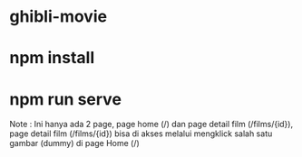# ghibli-movie

# npm install

# npm run serve

Note : Ini hanya ada 2 page, page home (/) dan page detail film (/films/{id}), page detail film (/films/{id}) bisa di akses melalui mengklick salah satu gambar (dummy) di page Home (/)
